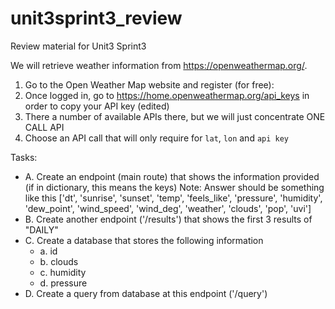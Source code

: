 # unit3sprint3_review
Review material for Unit3 Sprint3

We will retrieve weather information from https://openweathermap.org/.
1. Go to the Open Weather Map website and register (for free):
2. Once logged in, go to https://home.openweathermap.org/api_keys 
     in order to copy your API key (edited)
3. There a number of available APIs there, but we will just concentrate
    ONE CALL API
4. Choose an API call that will only require for `lat`, `lon` and `api key`

Tasks:
 * A. Create an endpoint (main route) that shows the information provided (if in dictionary, this means the keys)
  Note: Answer should be something like this 
  ['dt', 'sunrise', 'sunset', 'temp', 'feels_like', 'pressure', 
  'humidity', 'dew_point', 'wind_speed', 'wind_deg', 'weather', 'clouds', 'pop', 'uvi']
 * B. Create another endpoint ('/results') that shows the first 3 results of "DAILY"
 * C. Create a database that stores the following information
     * a. id
     * b. clouds 
     * c. humidity
     * d. pressure
 * D. Create a query from database at this endpoint ('/query')
